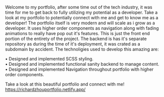 Welcome to my portfolio, after some time out of the tech industry, it was time for me to get back to fully utilizing my potential as a developer. Take a look at my 
portfolio to potentially connect with me and get to know me as a developer! The portfolio itself is very modern and will scale as i grow as a developer. It uses higher 
order components as navigation along with fading animations to really have pop out it's features. This is just the front end portion of the entirety of 
the project. The backend is has it's separate repository as during the time of it's deployment, it was crated as a subdomain by accident. The technoligies used to develop
this amazing are:

• Designed and implemented SCSS styling.   
• Designed and implemented functional sanity backend to manage content.    
• Designed and implemented Navigation throughout portfolio with higher order components.  

Take a look at this beautiful portfolio and connect with me!
https://richardzhouportfolio.netlify.app/
